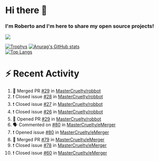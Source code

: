 # Hi there 👋
### I'm Roberto and I'm here to share my open source projects!

<img src="https://komarev.com/ghpvc/?username=mastercruelty&label=Profile views&color=0e75b6"><br>

[![Trophys](https://github-profile-trophy.vercel.app/?username=mastercruelty)](https://github.com/ryo-ma/github-profile-trophy)
[![Anurag's GitHub stats](https://github-readme-stats.vercel.app/api?username=mastercruelty&show_icons=true&theme=tokyonight)](https://github.com/anuraghazra/github-readme-stats)<br>
[![Top Langs](https://github-readme-stats.vercel.app/api/top-langs/?username=mastercruelty&exclude_repo=Alarm-project&layout=compact&theme=tokyonight)](https://github.com/anuraghazra/github-readme-stats)

# :zap: Recent Activity
<!--START_SECTION:activity-->
1. 🎉 Merged PR [#29](https://github.com/MasterCruelty/robbot/pull/29) in [MasterCruelty/robbot](https://github.com/MasterCruelty/robbot)
2. ❗️ Closed issue [#28](https://github.com/MasterCruelty/robbot/issues/28) in [MasterCruelty/robbot](https://github.com/MasterCruelty/robbot)
3. ❗️ Closed issue [#27](https://github.com/MasterCruelty/robbot/issues/27) in [MasterCruelty/robbot](https://github.com/MasterCruelty/robbot)
4. ❗️ Closed issue [#26](https://github.com/MasterCruelty/robbot/issues/26) in [MasterCruelty/robbot](https://github.com/MasterCruelty/robbot)
5. 💪 Opened PR [#29](https://github.com/MasterCruelty/robbot/pull/29) in [MasterCruelty/robbot](https://github.com/MasterCruelty/robbot)
6. 🗣 Commented on [#80](https://github.com/MasterCruelty/eMerger/issues/80) in [MasterCruelty/eMerger](https://github.com/MasterCruelty/eMerger)
7. ❗️ Opened issue [#80](https://github.com/MasterCruelty/eMerger/issues/80) in [MasterCruelty/eMerger](https://github.com/MasterCruelty/eMerger)
8. 🎉 Merged PR [#79](https://github.com/MasterCruelty/eMerger/pull/79) in [MasterCruelty/eMerger](https://github.com/MasterCruelty/eMerger)
9. ❗️ Closed issue [#78](https://github.com/MasterCruelty/eMerger/issues/78) in [MasterCruelty/eMerger](https://github.com/MasterCruelty/eMerger)
10. ❗️ Closed issue [#60](https://github.com/MasterCruelty/eMerger/issues/60) in [MasterCruelty/eMerger](https://github.com/MasterCruelty/eMerger)
<!--END_SECTION:activity-->

